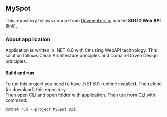 ## MySpot
This repository follows course from [Devmentors.io](https://devmentors.io) named **SOLID Web API** [(link)](https://devmentors.io/courses/solid-web-api).

### About application
Application is written in .NET 6.0 with C# using WebAPI technology. This solution follows Clean Architecture principles and Domain-Driven Design principles.

#### Build and run
To run this project you need to have .NET 6.0 runtime installed. Then clone (or download) this repository.\
Then open CLI and open folder with application. Then tun from CLI with command:
```
dotnet run --project MySpot.Api
```
